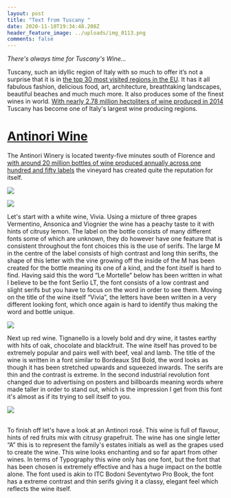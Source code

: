 ```yaml
---
layout: post
title: "Text from Tuscany "
date: 2020-11-10T19:34:48.208Z
header_feature_image: ../uploads/img_0113.png
comments: false
---
```

*There's always time for Tuscany's Wine...*



Tuscany, such an idyllic region of Italy with so much to offer it’s not a surprise that it is in [the top 30 most visited regions in the EU](http://www.italian-lawyer.eu/veneto-tourism). It has it all fabulous fashion, delicious food, art, architecture, breathtaking landscapes, beautiful beaches and much much more. It also produces some of the finest wines in world. [With nearly 2.78 million hectoliters of wine produced in 2014 ](https://daily.sevenfifty.com/regions/tuscany/#:~:text=Nearly%20two%2Dthirds%20of%20Tuscany's,2.78%20million%20hectoliters%20of%20wine)Tuscany has become one of Italy's largest wine producing regions.

# **[Antinori Wine](https://www.antinori.it/en/0)**

The Antinori Winery is located twenty-five minutes south of Florence and[ with around 20 million bottles of wine produced annually across one hundred and fifty labels](https://www.wine-searcher.com/merchant/27479#:~:text=Antinori%20is%20a%20Tuscany%2Dbased,produced%20annually%20across%20150%20labels) the vineyard has created quite the reputation for itself.

![](../uploads/vivia_le-mortelle_nuova2018.png)

![](../uploads/vivia-bianco-maremma-toscana-le-mortelle-etikett_600x600.png)

Let's start with a white wine, Vivia. Using a mixture of three grapes Vermentino, Ansonica and Viognier the wine has a peachy taste to it with hints of citrusy lemon. The label on the bottle consists of many different fonts some of which are unknown, they do however have one feature that is consistent throughout the font choices this is the use of serifs. The large M in the centre of the label consists of high contrast and long thin serifts, the shape of this letter with the vine growing off the inside of the M has been created for the bottle meaning its one of a kind, and the font itself is hard to find. Having said this the word “Le Mortelle” below has been written in what I believe to be the font Serlio LT, the font consists of a low contrast and slight serifs but you have to focus on the word in order to see them. Moving on the title of the wine itself “Vivia”, the letters have been written in a very different looking font, which once again is hard to identify thus making the word and bottle unique.

![](../uploads/20118007313-ms.jpg)

Next up red wine. Tignanello is a lovely bold and dry wine, it tastes earthy with hits of oak, chocolate and blackfruit. The wine itself has proved to be extremely popular and pairs well with beef, veal and lamb. The title of the wine is written in a font similar to Bordeaux Std Bold, the word looks as though it has been stretched upwards and squeezed inwards. The serifs are thin and the contrast is extreme. In the second industrial revolution font changed due to advertising on posters and billboards meaning words where made taller in order to stand out, which is the impression I get from this font it's almost as if its trying to sell itself to you.

![](../uploads/packshot_a.png)

\
To finish off let's have a look at an Antinori rosé. This wine is full of flavour, hints of red fruits mix with citrusy grapefruit. The wine has one single letter “A” this is to represent the family's estates initials as well as the grapes used to create the wine. This wine looks enchanting and so far apart from other wines. In terms of Typography this wine only has one font, but the font that has been chosen is extremely effective and has a huge impact on the bottle alone. The font used is akin to ITC Bodoni Seventytwo Pro Book, the font has a extreme contrast and thin serifs giving it a classy, elegant feel which reflects the wine itself.